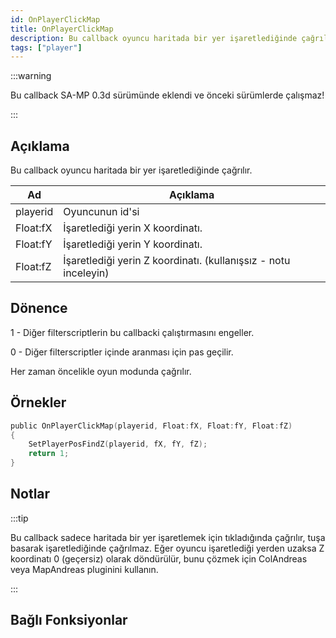 ```yaml
---
id: OnPlayerClickMap
title: OnPlayerClickMap
description: Bu callback oyuncu haritada bir yer işaretlediğinde çağrılır.
tags: ["player"]
---
```


:::warning

Bu callback SA-MP 0.3d sürümünde eklendi ve önceki sürümlerde çalışmaz!

:::

## Açıklama

Bu callback oyuncu haritada bir yer işaretlediğinde çağrılır.

| Ad       | Açıklama                                                        |
| -------- | --------------------------------------------------------------- |
| playerid | Oyuncunun id'si                                                 |
| Float:fX | İşaretlediği yerin X koordinatı.                                |
| Float:fY | İşaretlediği yerin Y koordinatı.                                |
| Float:fZ | İşaretlediği yerin Z koordinatı. (kullanışsız - notu inceleyin) |

## Dönence

1 - Diğer filterscriptlerin bu callbacki çalıştırmasını engeller.

0 - Diğer filterscriptler içinde aranması için pas geçilir.

Her zaman öncelikle oyun modunda çağrılır.

## Örnekler

```c
public OnPlayerClickMap(playerid, Float:fX, Float:fY, Float:fZ)
{
    SetPlayerPosFindZ(playerid, fX, fY, fZ);
    return 1;
}
```

## Notlar

:::tip

Bu callback sadece haritada bir yer işaretlemek için tıkladığında çağrılır, tuşa basarak işaretlediğinde çağrılmaz. Eğer oyuncu işaretlediği yerden uzaksa Z koordinatı 0 (geçersiz) olarak döndürülür, bunu çözmek için ColAndreas veya MapAndreas pluginini kullanın.

:::

## Bağlı Fonksiyonlar

